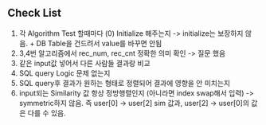 ## Check List
1. 각 Algorithm Test 할때마다 (0) Initialize 해주는지 -> initialize는 보장하지 않음. + DB Table을 건드려서 value를 바꾸면 안됨
2. 3,4번 알고리즘에서 rec_num, rec_cnt 정확한 의미 확인 -> 질문 했음
3. 같은 input값 넣어서 다른 사람들 결과랑 비교
4. SQL query Logic 문제 없는지
5. SQL query후 결과가 원하는 형태로 정렬되어 결과에 영향을 안 미치는지
6. input되는 Similarity 값 항상 정방행렬인지 (아니라면 index swap해서 입력) -> symmetric하지 않음. 즉 user[0] -> user[2] sim 값과, user[2] -> user[0]의 값은 다를 수 있음.
